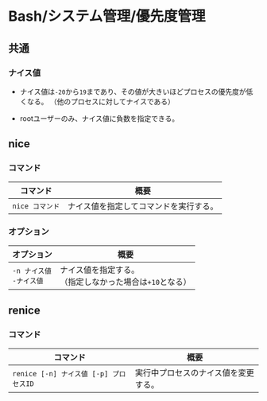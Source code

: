 # Bash/システム管理/優先度管理

## 共通

### ナイス値

- ナイス値は`-20`から`19`まであり、その値が大きいほどプロセスの優先度が低くなる。
  （他のプロセスに対してナイスである）

- rootユーザーのみ、ナイス値に負数を指定できる。

## nice

### コマンド

| コマンド        | 概要                                   |
| --------------- | -------------------------------------- |
| `nice コマンド` | ナイス値を指定してコマンドを実行する。 |

### オプション

| オプション                     | 概要                                                         |
| ------------------------------ | ------------------------------------------------------------ |
| `-n ナイス値`<br />`-ナイス値` | ナイス値を指定する。<br />（指定しなかった場合は`+10`となる） |

## renice

### コマンド

| コマンド                               | 概要                                 |
| -------------------------------------- | ------------------------------------ |
| `renice [-n] ナイス値 [-p] プロセスID` | 実行中プロセスのナイス値を変更する。 |
